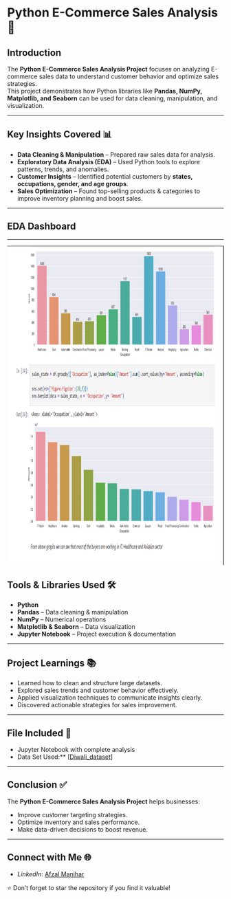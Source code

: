 # Python E-Commerce Sales Analysis 🛒
## Introduction  

The **Python E-Commerce Sales Analysis Project** focuses on analyzing E-commerce sales data to understand customer behavior and optimize sales strategies.  
This project demonstrates how Python libraries like **Pandas, NumPy, Matplotlib, and Seaborn** can be used for data cleaning, manipulation, and visualization.  

---

## Key Insights Covered 📊  

- **Data Cleaning & Manipulation** – Prepared raw sales data for analysis.  
- **Exploratory Data Analysis (EDA)** – Used Python tools to explore patterns, trends, and anomalies.  
- **Customer Insights** – Identified potential customers by **states, occupations, gender, and age groups**.  
- **Sales Optimization** – Found top-selling products & categories to improve inventory planning and boost sales.  

---
## EDA Dashboard

---
<img src="https://github.com/AfzalManihar/Python_E-Commerce_Sales_Analysis/raw/main/E-Commerce_Sales_final_look.png" alt="E-Commerce Sales Dashboard" width="1325" height="743"/>


## Tools & Libraries Used 🛠️  

- **Python**  
- **Pandas** – Data cleaning & manipulation  
- **NumPy** – Numerical operations  
- **Matplotlib & Seaborn** – Data visualization  
- **Jupyter Notebook** – Project execution & documentation  

---

## Project Learnings 📚  

- Learned how to clean and structure large datasets.  
- Explored sales trends and customer behavior effectively.  
- Applied visualization techniques to communicate insights clearly.  
- Discovered actionable strategies for sales improvement.  

---

## File Included 📂  

- Jupyter Notebook with complete analysis  
- Data Set Used:** [[Diwali_dataset](https://github.com/AfzalManihar/Python_E-Commerce_Sales_Analysis/blob/main/Diwali%20Sales%20Data.csv)]

---

## Conclusion ✅  

The **Python E-Commerce Sales Analysis Project** helps businesses:  

- Improve customer targeting strategies.  
- Optimize inventory and sales performance.  
- Make data-driven decisions to boost revenue.  

---

## Connect with Me 🌐  

- *LinkedIn*: [Afzal Manihar](https://www.linkedin.com/in/afzal-manihar-bb0183308)  

⭐ Don’t forget to star the repository if you find it valuable!
